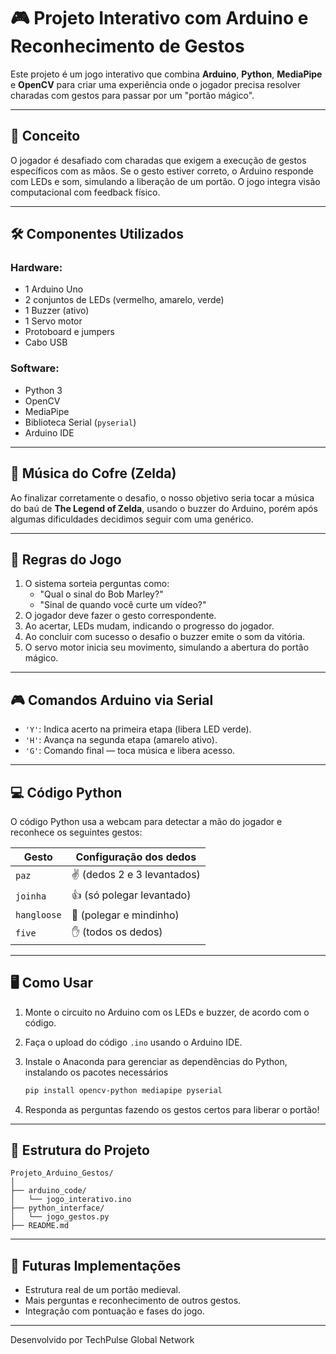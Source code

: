 
# 🎮 Projeto Interativo com Arduino e Reconhecimento de Gestos

Este projeto é um jogo interativo que combina **Arduino**, **Python**, **MediaPipe** e **OpenCV** para criar uma experiência onde o jogador precisa resolver charadas com gestos para passar por um "portão mágico".

---

## 🧠 Conceito

O jogador é desafiado com charadas que exigem a execução de gestos específicos com as mãos. Se o gesto estiver correto, o Arduino responde com LEDs e som, simulando a liberação de um portão. O jogo integra visão computacional com feedback físico.

---

## 🛠️ Componentes Utilizados

### Hardware:
- 1 Arduino Uno
- 2 conjuntos de LEDs (vermelho, amarelo, verde)
- 1 Buzzer (ativo)
- 1 Servo motor 
- Protoboard e jumpers
- Cabo USB

### Software:
- Python 3
- OpenCV
- MediaPipe
- Biblioteca Serial (`pyserial`)
- Arduino IDE

---

## 🎵 Música do Cofre (Zelda)

Ao finalizar corretamente o desafio, o nosso objetivo seria tocar a música do baú de **The Legend of Zelda**, usando o buzzer do Arduino, porém após algumas dificuldades decidimos seguir com uma genérico.

---

## 🧩 Regras do Jogo

1. O sistema sorteia perguntas como:
   - "Qual o sinal do Bob Marley?"
   - "Sinal de quando você curte um vídeo?"
2. O jogador deve fazer o gesto correspondente.
3. Ao acertar, LEDs mudam, indicando o progresso do jogador.
4. Ao concluir com sucesso o desafio o buzzer emite o som da vitória.
5. O servo motor inicia seu movimento, simulando a abertura do portão mágico.

---

## 🎮 Comandos Arduino via Serial

- `'Y'`: Indica acerto na primeira etapa (libera LED verde).
- `'H'`: Avança na segunda etapa (amarelo ativo).
- `'G'`: Comando final — toca música e libera acesso.
  
---

## 💻 Código Python

O código Python usa a webcam para detectar a mão do jogador e reconhece os seguintes gestos:

| Gesto       | Configuração dos dedos |
|-------------|------------------------|
| `paz`     | ✌ (dedos 2 e 3 levantados) |
| `joinha` | 👍 (só polegar levantado) |
| `hangloose` | 🤙 (polegar e mindinho) |
| `five`      | ✋ (todos os dedos)     |

---

## 🖥️ Como Usar

1. Monte o circuito no Arduino com os LEDs e buzzer, de acordo com o código.
2. Faça o upload do código `.ino` usando o Arduino IDE.
3. Instale o Anaconda para gerenciar as dependências do Python, instalando os pacotes necessários

   ```bash
   pip install opencv-python mediapipe pyserial
   ```

4. Responda as perguntas fazendo os gestos certos para liberar o portão!

---

## 📂 Estrutura do Projeto

```
Projeto_Arduino_Gestos/
│
├── arduino_code/
│   └── jogo_interativo.ino
├── python_interface/
│   └── jogo_gestos.py
├── README.md
```

---

## 🚀 Futuras Implementações

- Estrutura real de um portão medieval.
- Mais perguntas e reconhecimento de outros gestos.
- Integração com pontuação e fases do jogo.

---

Desenvolvido por TechPulse Global Network
